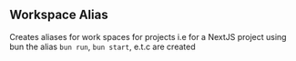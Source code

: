 ## Workspace Alias

Creates aliases for work spaces for projects i.e for a NextJS project using bun the alias `bun run`, `bun start`, e.t.c are created
